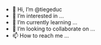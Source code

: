 - 👋 Hi, I’m @tiegeduc
- 👀 I’m interested in ...
- 🌱 I’m currently learning ...
- 💞️ I’m looking to collaborate on ...
- 📫 How to reach me ...

<!---
tiegeduc/tiegeduc is a ✨ special ✨ repository because its `README.md` (this file) appears on your GitHub profile.
You can click the Preview link to take a look at your changes.
--->
